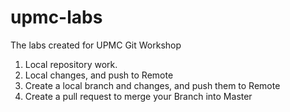 # upmc-labs
The labs created for UPMC Git Workshop

1. Local repository work.
2. Local changes, and push to Remote
3. Create a local branch and changes, and push them to Remote
4. Create a pull request to merge your Branch into Master

